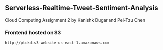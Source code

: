 ## Serverless-Realtime-Tweet-Sentiment-Analysis
Cloud Computing Assignment 2 by Kanishk Dugar and Pei-Tzu Chen

### Frontend hosted on S3
`http://ptckd.s3-website-us-east-1.amazonaws.com`




